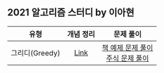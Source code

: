 ## 2021 알고리즘 스터디 by 이아현

| 유형 | 개념 정리 | 문제 풀이 |
|:---:|:---:|:---:|
| 그리디(Greedy) | [Link](https://lah1203.github.io/algorithm/2021/11/02/greedy-algorithm-definition.html) | [책 예제 문제 풀이](https://lah1203.github.io/algorithm/2021/11/09/greedy-algorithm-example.html)<br>[주식 문제 풀이](https://github.com/LAH1203/2021_Algorithm_Study/blob/main/AhhyunLee/Greedy/DuriBaePick/%EC%A3%BC%EC%8B%9D.py) |
